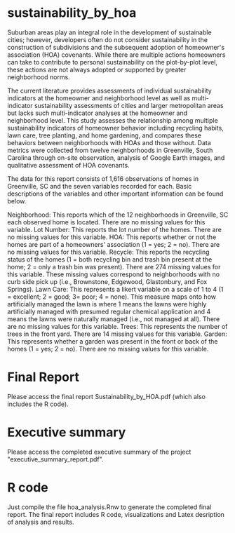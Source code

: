 # sustainability_by_hoa
Suburban areas play an integral role in the development of sustainable cities; however, developers often do not consider sustainability in the construction of subdivisions and the subsequent adoption of homeowner's association (HOA) covenants. While there are multiple actions homeowners can take to contribute to personal sustainability on the plot-by-plot level, these actions are not always adopted or supported by greater neighborhood norms.

The current literature provides assessments of individual sustainability indicators at the homeowner and neighborhood level as well as multi-indicator sustainability assessments of cities and larger metropolitan areas but lacks such multi-indicator analyses at the homeowner and neighborhood level. This study assesses the relationship among multiple sustainability indicators of homeowner behavior including recycling habits, lawn care, tree planting, and home gardening, and compares these behaviors between neighborhoods with HOAs and those without. Data metrics were collected from twelve neighborhoods in Greenville, South Carolina through on-site observation, analysis of Google Earth images, and qualitative assessment of HOA covenants.

The data for this report consists of 1,616 observations of homes in Greenville, SC and the seven variables recorded for each. 
Basic descriptions of the variables and other important information can be found below.

Neighborhood: This reports which of the 12 neighborhoods in Greenville, SC each observed home is located. There are no missing values for this variable. 
Lot Number: This reports the lot number of the homes. There are no missing values for this variable. 
HOA: This reports whether or not the homes are part of a homeowners' association (1 = yes; 2 = no). There are no missing values for this variable.
Recycle: This reports the recycling status of the homes (1 = both recycling bin and trash bin present at the home; 2 = only a trash bin was present). There are 274 missing values for this variable. These missing values correspond to neighborhoods with no curb side pick up (i.e., Brownstone, Edgewood, Glastonbury, and Fox Springs).
Lawn Care: This represents a likert variable on a scale of 1 to 4 (1 = excellent; 2 = good; 3= poor; 4 = none). This measure
maps onto how artificially managed the lawn is where 1 means the lawns were highly artificially managed with presumed regular chemical application and 4 means the lawns were naturally managed (i.e., not managed at all). There are no missing values for this variable.
Trees: This represents the number of trees in the front yard. There are 14 missing values for this variable. 
Garden: This represents whether a garden was present in the front or back of the homes (1 = yes; 2 = no). There are no missing values for this variable.

# Final Report

Please access the final report Sustainability_by_HOA.pdf (which also includes the R code).

# Executive summary

Please access the completed executive summary of the project "executive_summary_report.pdf".

# R code

Just compile the file hoa_analysis.Rnw to generate the completed final report. The final report includes R code, visualizations and Latex desription of analysis and results.
